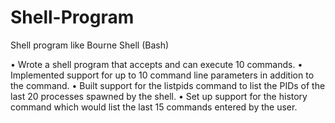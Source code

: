 # Shell-Program
Shell program like Bourne Shell (Bash)

•	Wrote a shell program that accepts and can execute 10 commands.
•	Implemented support for up to 10 command line parameters in addition to the command.
•	Built support for the listpids command to list the PIDs of the last 20 processes spawned by the shell.
•	Set up support for the history command which would list the last 15 commands entered by the user.
